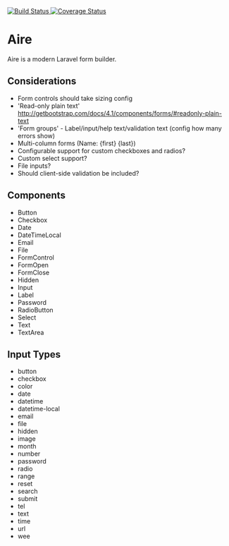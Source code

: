 
<div>
	<a href="https://travis-ci.org/glhd/aire" target="_blank">
		<img 
			src="https://travis-ci.org/glhd/aire.svg?branch=master" 
			alt="Build Status" 
		/>
	</a>
	<a href="https://coveralls.io/github/glhd/aire?branch=master" target="_blank">
    	<img 
    	    src="https://coveralls.io/repos/github/glhd/aire/badge.svg?branch=master" 
    	    alt="Coverage Status" 
    	/>
    </a>
</div>

# Aire

Aire is a modern Laravel form builder.

## Considerations

  - Form controls should take sizing config
  - 'Read-only plain text' http://getbootstrap.com/docs/4.1/components/forms/#readonly-plain-text
  - 'Form groups' - Label/input/help text/validation text (config how many errors show)
  - Multi-column forms (Name: {first} {last})
  - Configurable support for custom checkboxes and radios?
  - Custom select support?
  - File inputs?
  - Should client-side validation be included?

## Components

  - Button
  - Checkbox
  - Date
  - DateTimeLocal
  - Email
  - File
  - FormControl
  - FormOpen
  - FormClose
  - Hidden
  - Input
  - Label
  - Password
  - RadioButton
  - Select
  - Text
  - TextArea
  
## Input Types

  - button
  - checkbox
  - color
  - date
  - datetime
  - datetime-local
  - email
  - file
  - hidden
  - image
  - month
  - number
  - password
  - radio
  - range
  - reset
  - search
  - submit
  - tel
  - text
  - time
  - url
  - wee 


